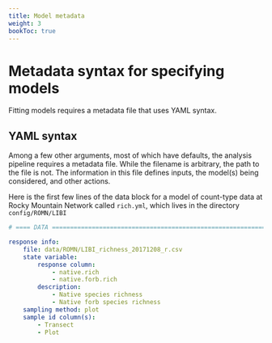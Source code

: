 ```yaml
---
title: Model metadata
weight: 3
bookToc: true
---
```


# Metadata syntax for specifying models

Fitting models requires a metadata file that uses YAML syntax.

## YAML syntax

Among a few other arguments, most of which have defaults, the analysis pipeline requires a metadata file. While the filename is arbitrary, the path to the file is not. The information in this file defines inputs, the model(s) being considered, and other actions.

Here is the first few lines of the data block for a model of count-type data at Rocky Mountain Network called `rich.yml`, which lives in the directory `config/ROMN/LIBI`

```yml
# ==== DATA ===================================================================

response info:
    file: data/ROMN/LIBI_richness_20171208_r.csv
    state variable:
        response column:
            - native.rich
            - native.forb.rich
        description:
            - Native species richness
            - Native forb species richness
    sampling method: plot
    sample id column(s):
        - Transect
        - Plot
```
